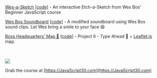 ﻿<a href="https://astroud.github.io/JavaScript30/33%20-%20Etch-a-Sketch/" target="_blank" title="An interactive Etch-a-Sketch from Wes Bos' Beginner JavaScript course">Wes-a-Sketch</a> <a href="https://github.com/astroud/JavaScript30/tree/master/33%20-%20Etch-a-Sketch" target="_blank" title="Wes-a-Sketch code">[code]</a> - An interactive Etch-a-Sketch from Wes Bos' Beginner JavaScript course

<a href="https://astroud.github.io/JavaScript30/01%20-%20JavaScript%20Drum%20Kit/" target="_blank" title="The soundboard project modified to use Wes Bos soundclips">Wes Bos Soundboard</a> <a href="https://github.com/astroud/JavaScript30/tree/master/01%20-%20JavaScript%20Drum%20Kit" target="_blank" title="Soundboard code">[code]</a> - A modified soundboard using Wes Bos sound clips. Let Wes bring a smile to your face 😄

<a href="https://astroud.github.io/JavaScript30/06%20-%20Type%20Ahead/" target="_blank" title="Type Ahead project with leaflet js map">Boss Headquarters' Map 👀</a> <a href="https://github.com/astroud/JavaScript30/tree/master/06%20-%20Type%20Ahead">[code]</a> - Project 6 - Type Ahead 👀 + <a href="https://leafletjs.com" title="an open-source JavaScript library
for mobile-friendly interactive maps">Leaflet.js</a> map.
<br><br><br>

![](https://javascript30.com/images/JS3-social-share.png)

Grab the course at [https://JavaScript30.com](https://JavaScript30.com)
